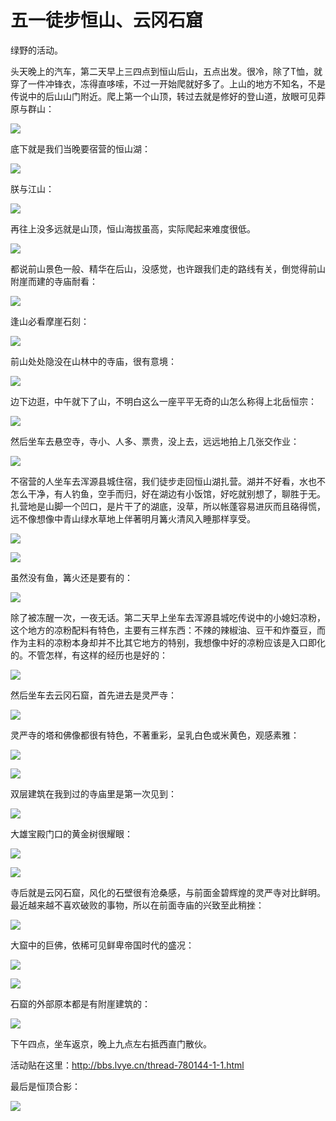 # 五一徒步恒山、云冈石窟


绿野的活动。

头天晚上的汽车，第二天早上三四点到恒山后山，五点出发。很冷，除了T恤，就穿了一件冲锋衣，冻得直哆嗦，不过一开始爬就好多了。上山的地方不知名，不是传说中的后山山门附近。爬上第一个山顶，转过去就是修好的登山道，放眼可见莽原与群山：

![](http://pic.yupoo.com/leninlee/CPoYJnD5/medium.jpg)

底下就是我们当晚要宿营的恒山湖：

![](http://pic.yupoo.com/leninlee/CPoY6mqe/medium.jpg)

朕与江山：

![](http://pic.yupoo.com/leninlee/CPoYL2y8/medium.jpg)

再往上没多远就是山顶，恒山海拔虽高，实际爬起来难度很低。

![](http://pic.yupoo.com/leninlee/CPoY7nK3/medium.jpg)

都说前山景色一般、精华在后山，没感觉，也许跟我们走的路线有关，倒觉得前山附崖而建的寺庙耐看：

![](http://pic.yupoo.com/leninlee/CPoYLtQX/medium.jpg)

逢山必看摩崖石刻：

![](http://pic.yupoo.com/leninlee/CPoYLZh3/medium.jpg)

前山处处隐没在山林中的寺庙，很有意境：

![](http://pic.yupoo.com/leninlee/CPoYN4k9/medium.jpg)

边下边逛，中午就下了山，不明白这么一座平平无奇的山怎么称得上北岳恒宗：

![](http://pic.yupoo.com/leninlee/CPoYNuyE/medium.jpg)

然后坐车去悬空寺，寺小、人多、票贵，没上去，远远地拍上几张交作业：

![](http://pic.yupoo.com/leninlee/CPoYNRPW/medium.jpg)

不宿营的人坐车去浑源县城住宿，我们徒步走回恒山湖扎营。湖并不好看，水也不怎么干净，有人钓鱼，空手而归，好在湖边有小饭馆，好吃就别想了，聊胜于无。扎营地是山脚一个凹口，是片干了的湖底，没草，所以帐蓬容易进灰而且硌得慌，远不像想像中青山绿水草地上伴著明月篝火清风入睡那样享受。

![](http://pic.yupoo.com/leninlee/CPoYbD6g/medium.jpg)

![](http://pic.yupoo.com/leninlee/CPoYQ2bn/medium.jpg)

虽然没有鱼，篝火还是要有的：

![](http://pic.yupoo.com/leninlee/CRfxM4Tt/medium.jpg)

除了被冻醒一次，一夜无话。第二天早上坐车去浑源县城吃传说中的小媳妇凉粉，这个地方的凉粉配料有特色，主要有三样东西：不辣的辣椒油、豆干和炸蚕豆，而作为主料的凉粉本身却并不比其它地方的特别，我想像中好的凉粉应该是入口即化的。不管怎样，有这样的经历也是好的：

![](http://pic.yupoo.com/leninlee/CPoYPP7x/medium.jpg)

然后坐车去云冈石窟，首先进去是灵严寺：

![](http://pic.yupoo.com/leninlee/CPoYQvF7/medium.jpg)

灵严寺的塔和佛像都很有特色，不著重彩，呈乳白色或米黄色，观感素雅：

![](http://pic.yupoo.com/leninlee/CPoYQYOZ/medium.jpg)

![](http://pic.yupoo.com/leninlee/CPoYTaPo/medium.jpg)

双层建筑在我到过的寺庙里是第一次见到：

![](http://pic.yupoo.com/leninlee/CPoYejCS/medium.jpg)

大雄宝殿门口的黄金树很耀眼：

![](http://pic.yupoo.com/leninlee/CPoYSJjP/medium.jpg)

![](http://pic.yupoo.com/leninlee/CPoYTxWt/medium.jpg)

寺后就是云冈石窟，风化的石壁很有沧桑感，与前面金碧辉煌的灵严寺对比鲜明。最近越来越不喜欢破败的事物，所以在前面寺庙的兴致至此稍挫：

![](http://pic.yupoo.com/leninlee/CPoYU1AP/medium.jpg)

大窟中的巨佛，依稀可见鲜卑帝国时代的盛况：

![](http://pic.yupoo.com/leninlee/CPoYUUrh/medium.jpg)

![](http://pic.yupoo.com/leninlee/CPoYW8Is/medium.jpg)

石窟的外部原本都是有附崖建筑的：

![](http://pic.yupoo.com/leninlee/CPoYVmSI/medium.jpg)

下午四点，坐车返京，晚上九点左右抵西直门散伙。

活动贴在这里：http://bbs.lvye.cn/thread-780144-1-1.html

最后是恒顶合影：

![](http://pic.yupoo.com/leninlee/CRyeLPEh/medium.jpg)

